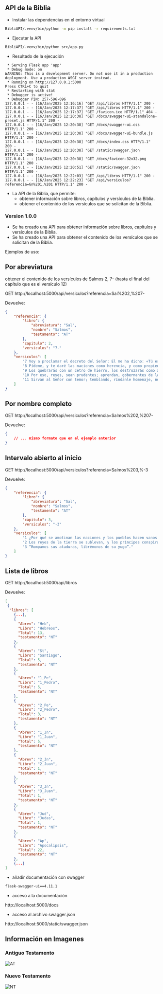 ## API de la Biblia

- Instalar las dependencias en el entorno virtual

```bash
BibliAPI/.venv/bin/python -m pip install -r requirements.txt
```

- Ejecutar la API

```bash
BibliAPI/.venv/bin/python src/app.py
```

- Resultado de la ejecución
```log
 * Serving Flask app 'app'
 * Debug mode: on
WARNING: This is a development server. Do not use it in a production deployment. Use a production WSGI server instead.
 * Running on http://127.0.0.1:5000
Press CTRL+C to quit
 * Restarting with stat
 * Debugger is active!
 * Debugger PIN: 257-596-096
127.0.0.1 - - [16/Jan/2025 12:16:16] "GET /api/libros HTTP/1.1" 200 -
127.0.0.1 - - [16/Jan/2025 12:17:37] "GET /api/libros HTTP/1.1" 200 -
127.0.0.1 - - [16/Jan/2025 12:17:37] "GET /favicon.ico HTTP/1.1" 404 -
127.0.0.1 - - [16/Jan/2025 12:20:38] "GET /docs/swagger-ui-standalone-preset.js HTTP/1.1" 200 -
127.0.0.1 - - [16/Jan/2025 12:20:38] "GET /docs/swagger-ui.css HTTP/1.1" 200 -
127.0.0.1 - - [16/Jan/2025 12:20:38] "GET /docs/swagger-ui-bundle.js HTTP/1.1" 200 -
127.0.0.1 - - [16/Jan/2025 12:20:38] "GET /docs/index.css HTTP/1.1" 200 -
127.0.0.1 - - [16/Jan/2025 12:20:38] "GET /static/swagger.json HTTP/1.1" 200 -
127.0.0.1 - - [16/Jan/2025 12:20:38] "GET /docs/favicon-32x32.png HTTP/1.1" 200 -
127.0.0.1 - - [16/Jan/2025 12:20:51] "GET /static/swagger.json HTTP/1.1" 200 -
127.0.0.1 - - [16/Jan/2025 12:22:03] "GET /api/libros HTTP/1.1" 200 -
127.0.0.1 - - [16/Jan/2025 12:22:23] "GET /api/versiculos?referencia=Gn%201,%201 HTTP/1.1" 200 -
```

- La API de la Biblia, que permite:
    - obtener información sobre libros, capítulos y versículos de la Biblia.
    - obtener el contenido de los versículos que se solicitan de la Biblia.

### Version 1.0.0

- Se ha creado una API para obtener información sobre libros, capítulos y versículos de la Biblia.
- Se ha creado una API para obtener el contenido de los versículos que se solicitan de la Biblia.

Ejemplos de uso:

## Por abreviatura

obtener el contenido de los versículos de Salmos 2, 7- (hasta el final del capítulo que es el versículo 12)

GET http://localhost:5000/api/versiculos?referencia=Sal%202,%207-

Devuelve:

```json
{
    "referencia": {
        "libro": {
            "abreviatura": "Sal",
            "nombre": "Salmos",
            "testamento": "AT"
        },
        "capitulo": 2,
        "versiculos": "7-"
    },
    "versiculos": [
        "7 Voy a proclamar el decreto del Señor: El me ha dicho: «Tú eres mi hijo, yo te he engendrado hoy",
        "8 Pídeme, y te daré las naciones como herencia, y como propiedad, los confines de la tierra.",
        "9 Los quebrarás con un cetro de hierro, los destrozarás como a un vaso de arcilla.",
        "10 Por eso, reyes, sean prudentes; aprendan, gobernantes de la tierra.",
        "11 Sirvan al Señor con temor; temblando, ríndanle homenaje, no sea que se irrite y vayan a la ruina, porque su enojo se enciende en un instante. ¡Felices los que se refugian en él!"
    ]
}
```

## Por nombre completo
GET http://localhost:5000/api/versiculos?referencia=Salmos%202,%207-

Devuelve:

```json
{
    // ... mismo formato que en el ejemplo anterior
}
``` 

## Intervalo abierto al inicio
GET http://localhost:5000/api/versiculos?referencia=Salmos%203,%-3

Devuelve:

```json
{
    "referencia": {
        "libro": {
            "abreviatura": "Sal",
            "nombre": "Salmos",
            "testamento": "AT"
        },
        "capitulo": 3,
        "versiculos": "-3"
    },
    "versiculos": [
        "1 ¿Por qué se amotinan las naciones y los pueblos hacen vanos proyectos?",
        "2 Los reyes de la tierra se sublevan, y los príncipes conspiran contra el Señor y contra su Ungido:",
        "3 “Rompamos sus ataduras, librémonos de su yugo”."
    ]
}
```

## Lista de libros
GET http://localhost:5000/api/libros

Devuelve:

```json
[
 {
  "libros": [
    {...},
    {
      "Abrev": "Heb",
      "Libro": "Hebreos",
      "Total": 13,
      "testamento": "NT"
    },
    {
      "Abrev": "St",
      "Libro": "Santiago",
      "Total": 5,
      "testamento": "NT"
    },
    {
      "Abrev": "1_Pe",
      "Libro": "1_Pedro",
      "Total": 5,
      "testamento": "NT"
    },
    {
      "Abrev": "2_Pe",
      "Libro": "2_Pedro",
      "Total": 3,
      "testamento": "NT"
    },
    {
      "Abrev": "1_Jn",
      "Libro": "1_Juan",
      "Total": 5,
      "testamento": "NT"
    },
    {
      "Abrev": "2_Jn",
      "Libro": "2_Juan",
      "Total": 1,
      "testamento": "NT"
    },
    {
      "Abrev": "3_Jn",
      "Libro": "3_Juan",
      "Total": 1,
      "testamento": "NT"
    },
    {
      "Abrev": "Jud",
      "Libro": "Judas",
      "Total": 1,
      "testamento": "NT"
    },
    {
      "Abrev": "Ap",
      "Libro": "Apocalipsis",
      "Total": 22,
      "testamento": "NT"
    },
    {...}
]
```

- añadir documentación con swagger

```bash
flask-swagger-ui==4.11.1
```
- acceso a la documentación

http://localhost:5000/docs

- acceso al archivo swagger.json

http://localhost:5000/static/swagger.json

## Información en Imagenes

### Antiguo Testamento

![AT](Biblia/imagenes/Flows-Postman-BibliAPI-AT.png)

### Nuevo Testamento

![NT](Biblia/imagenes/Flows-Postman-BibliAPI-NT.png)